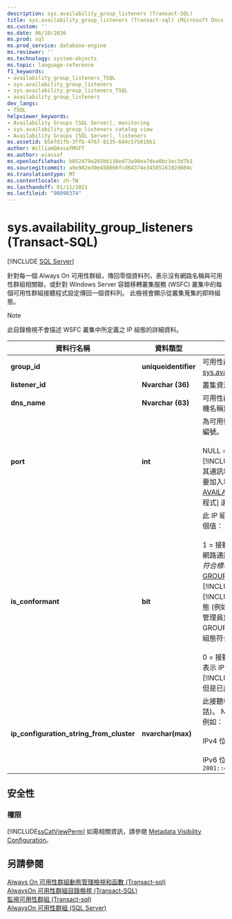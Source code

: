 ```yaml
---
description: sys.availability_group_listeners (Transact-SQL)
title: sys.availability_group_listeners (Transact-sql) |Microsoft Docs
ms.custom: ''
ms.date: 06/10/2016
ms.prod: sql
ms.prod_service: database-engine
ms.reviewer: ''
ms.technology: system-objects
ms.topic: language-reference
f1_keywords:
- availability_group_listeners_TSQL
- sys.availability_group_listeners
- sys.availability_group_listeners_TSQL
- availability_group_listeners
dev_langs:
- TSQL
helpviewer_keywords:
- Availability Groups [SQL Server], monitoring
- sys.availability_group_listeners catalog view
- Availability Groups [SQL Server], listeners
ms.assetid: b5e7d1fb-3ffb-4767-8135-604c575016b1
author: WilliamDAssafMSFT
ms.author: wiassaf
ms.openlocfilehash: b052479a265bb118ed73a90ea7dea0bc3ec3d7b1
ms.sourcegitcommit: a9e982e30e458866fcd64374e3458516182d604c
ms.translationtype: MT
ms.contentlocale: zh-TW
ms.lasthandoff: 01/11/2021
ms.locfileid: "98098374"
---
```

# <a name="sysavailability_group_listeners-transact-sql"></a>sys.availability_group_listeners (Transact-SQL)
[!INCLUDE [SQL Server](../../includes/applies-to-version/sqlserver.md)]

  針對每一個 Always On 可用性群組，傳回零個資料列，表示沒有網路名稱與可用性群組相關聯，或針對 Windows Server 容錯移轉叢集服務 (WSFC) 叢集中的每個可用性群組接聽程式設定傳回一個資料列。 此檢視會顯示從叢集蒐集的即時組態。  
  
> [!NOTE]  
>  此目錄檢視不會描述 WSFC 叢集中所定義之 IP 組態的詳細資料。  
  
|資料行名稱|資料類型|描述|  
|-----------------|---------------|-----------------|  
|**group_id**|**uniqueidentifier**|可用性群組識別碼 (從 [sys.availability_groups](../../relational-databases/system-catalog-views/sys-availability-groups-transact-sql.md) **group_id**) 。|  
|**listener_id**|**Nvarchar (36)**|叢集資源識別碼中的 GUID。|  
|**dns_name**|**Nvarchar (63)**|可用性群組接聽程式的已設定網路名稱 (主機名稱)。|  
|**port**|**int**|為可用性群組接聽程式設定的 TCP 通訊埠編號。<br /><br /> NULL = 接聽程式已在 [!INCLUDE[ssNoVersion](../../includes/ssnoversion-md.md)] 外面設定，而且其通訊埠編號尚未加入至可用性群組。 若要加入埠，請 pleaseuse [ALTER AVAILABILITY GROUP](../../t-sql/statements/alter-availability-group-transact-sql.md)語句的 [修改接聽程式] 選項 [!INCLUDE[tsql](../../includes/tsql-md.md)] 。|  
|**is_conformant**|**bit**|此 IP 組態是否符合標準，可為下列其中一個值：<br /><br /> 1 = 接聽程式符合標準。  (IP) 位址的網際網路通訊協定中，只會存在「或」關聯。 *符合標準*：會包含 [CREATE AVAILABILITY GROUP](../../t-sql/statements/create-availability-group-transact-sql.md)語句所建立的每個 IP 設定 [!INCLUDE[tsql](../../includes/tsql-md.md)] 。 此外，如果已在 [!INCLUDE[ssNoVersion](../../includes/ssnoversion-md.md)] 外面建立 IP 組態 (例如，藉由使用 WSFC 容錯移轉叢集管理員)，但是可由 ALTER AVAILABILITY GROUP tsql 陳述式加以修改，則表示 IP 組態符合標準。<br /><br /> 0 = 接聽程式不符合標準。 一般來說，這表示 IP 位址無法使用 [!INCLUDE[ssNoVersion](../../includes/ssnoversion-md.md)] 命令加以設定，但是已直接在 WSFC 叢集中定義。|  
|**ip_configuration_string_from_cluster**|**nvarchar(max)**|此接聽程式的叢集 IP 組態字串 (如果有的話)。 NULL = 接聽程式沒有虛擬 IP 位址。 例如：<br /><br /> IPv4 位址：`65.55.39.10`。<br /><br /> IPv6 位址：`2001::4898:23:1002:20f:1fff:feff:b3a3`|  
  
## <a name="security"></a>安全性  
  
### <a name="permissions"></a>權限  
 [!INCLUDE[ssCatViewPerm](../../includes/sscatviewperm-md.md)] 如需相關資訊，請參閱 [Metadata Visibility Configuration](../../relational-databases/security/metadata-visibility-configuration.md)。  
  
## <a name="see-also"></a>另請參閱  
 [Always On 可用性群組動態管理檢視和函數 &#40;Transact-sql&#41;](../../relational-databases/system-dynamic-management-views/always-on-availability-groups-dynamic-management-views-functions.md)   
 [AlwaysOn 可用性群組目錄檢視 &#40;Transact-SQL&#41;](../../relational-databases/system-catalog-views/always-on-availability-groups-catalog-views-transact-sql.md)   
 [監視可用性群組 &#40;Transact-sql&#41;](../../database-engine/availability-groups/windows/monitor-availability-groups-transact-sql.md)   
 [AlwaysOn 可用性群組 &#40;SQL Server&#41;](../../database-engine/availability-groups/windows/always-on-availability-groups-sql-server.md)  
  
  
